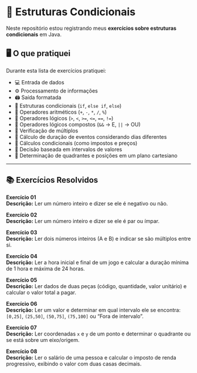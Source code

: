 # 🎯 Estruturas Condicionais

Neste repositório estou registrando meus **exercícios sobre estruturas condicionais** em Java.  

## 🖥️ O que pratiquei

Durante esta lista de exercícios pratiquei:

- 💻 Entrada de dados  
- ⚙️ Processamento de informações  
- 🖨️ Saída formatada  
- 🔹 Estruturas condicionais (`if`, `else if`, `else`)  
- 🔹 Operadores aritméticos (`+`, `-`, `*`, `/`, `%`)  
- 🔹 Operadores lógicos (`>`, `<`, `>=`, `<=`, `==`, `!=`)  
- 🔹 Operadores lógicos compostos (`&&` → E, `||` → OU)  
- 🔹 Verificação de múltiplos  
- 🔹 Cálculo de duração de eventos considerando dias diferentes  
- 🔹 Cálculos condicionais (como impostos e preços)  
- 🔹 Decisão baseada em intervalos de valores  
- 🔹 Determinação de quadrantes e posições em um plano cartesiano  

---

## 📚 Exercícios Resolvidos

**Exercício 01**  
**Descrição:** Ler um número inteiro e dizer se ele é negativo ou não.  

**Exercício 02**  
**Descrição:** Ler um número inteiro e dizer se ele é par ou ímpar.  

**Exercício 03**  
**Descrição:** Ler dois números inteiros (A e B) e indicar se são múltiplos entre si.  

**Exercício 04**  
**Descrição:** Ler a hora inicial e final de um jogo e calcular a duração mínima de 1 hora e máxima de 24 horas.  

**Exercício 05**  
**Descrição:** Ler dados de duas peças (código, quantidade, valor unitário) e calcular o valor total a pagar.  

**Exercício 06**  
**Descrição:** Ler um valor e determinar em qual intervalo ele se encontra: `[0,25]`, `(25,50]`, `(50,75]`, `(75,100]` ou “Fora de intervalo”.  

**Exercício 07**  
**Descrição:** Ler coordenadas `x` e `y` de um ponto e determinar o quadrante ou se está sobre um eixo/origem.  

**Exercício 08**  
**Descrição:** Ler o salário de uma pessoa e calcular o imposto de renda progressivo, exibindo o valor com duas casas decimais.   
